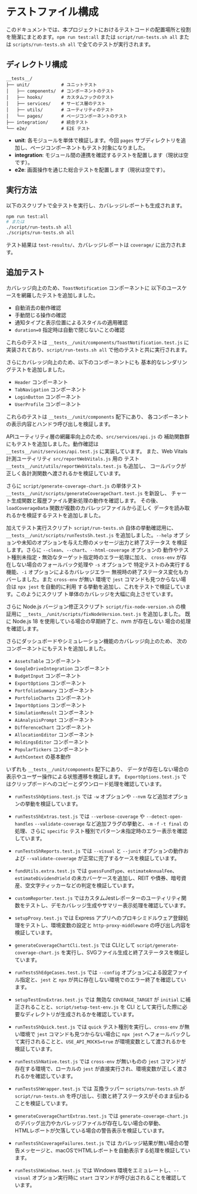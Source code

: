 # テストファイル構成

このドキュメントでは、本プロジェクトにおけるテストコードの配置場所と役割を簡潔にまとめます。`npm run test:all` または `script/run-tests.sh all` または `scripts/run-tests.sh all` で全てのテストが実行されます。

## ディレクトリ構成

```
__tests__/
├── unit/            # ユニットテスト
│   ├── components/  # コンポーネントのテスト
│   ├── hooks/       # カスタムフックのテスト
│   ├── services/    # サービス層のテスト
│   ├── utils/       # ユーティリティのテスト
│   └── pages/       # ページコンポーネントのテスト
├── integration/     # 統合テスト
└── e2e/             # E2E テスト
```

- **unit**: 各モジュールを単体で検証します。今回 `pages` サブディレクトリを追加し、ページコンポーネントもテスト対象になりました。
- **integration**: モジュール間の連携を確認するテストを配置します（現状は空です）。
- **e2e**: 画面操作を通じた総合テストを配置します（現状は空です）。

## 実行方法

以下のスクリプトで全テストを実行し、カバレッジレポートも生成されます。

```bash
npm run test:all
# または
./script/run-tests.sh all
./scripts/run-tests.sh all
```

テスト結果は `test-results/`、カバレッジレポートは `coverage/` に出力されます。

## 追加テスト

カバレッジ向上のため、`ToastNotification` コンポーネントに
以下のユースケースを網羅したテストを追加しました。

- 自動消去の動作確認
- 手動閉じる操作の確認
- 通知タイプと表示位置によるスタイルの適用確認
- `duration=0` 指定時は自動で閉じないことの確認

これらのテストは `__tests__/unit/components/ToastNotification.test.js`
に実装されており、`script/run-tests.sh all` で他のテストと共に実行されます。

さらにカバレッジ向上のため、以下のコンポーネントにも
基本的なレンダリングテストを追加しました。

- `Header` コンポーネント
- `TabNavigation` コンポーネント
- `LoginButton` コンポーネント
- `UserProfile` コンポーネント

これらのテストは `__tests__/unit/components` 配下にあり、
各コンポーネントの表示内容とハンドラ呼び出しを検証します。

APIユーティリティ層の網羅率向上のため、`src/services/api.js` の
補助関数群にもテストを追加しました。動作確認は
`__tests__/unit/services/api.test.js` に実装しています。
また、Web Vitals 計測ユーティリティ `src/reportWebVitals.js` 用の
テスト `__tests__/unit/utils/reportWebVitals.test.js` も追加し、
コールバックが正しく各計測関数へ渡されるかを検証しています。

さらに `script/generate-coverage-chart.js` の単体テスト
`__tests__/unit/scripts/generateCoverageChart.test.js` を新設し、
チャート生成関数と履歴ファイル更新処理の動作を確認します。
その後、`loadCoverageData` 関数が複数のカバレッジファイルから正しく
データを読み取れるかを検証するテストを追加しました。

加えてテスト実行スクリプト `script/run-tests.sh` 自体の挙動確認用に、
`__tests__/unit/scripts/runTestsSh.test.js` を追加しました。`--help` オプ
ションや未知のオプションを与えた際のメッセージ出力と終了ステータス
を検証します。さらに `--clean`、`--chart`、`--html-coverage` オプションの
動作やテスト種別未指定・無効なターゲット指定時のエラー処理に加え、
`cross-env` が存在しない場合のフォールバック処理や `-s` オプションで
特定テストのみ実行する機能、`-i` オプションによるカバレッジエラー
無視時の終了ステータス変化もカバーしました。また `cross-env` が無い
環境で `jest` コマンドも見つからない場合は `npx jest` を自動的に利用
する挙動を追加し、これをテストで検証しています。このようにスクリプ
ト単体のカバレッジを大幅に向上させています。

さらに Node.js バージョン修正スクリプト `script/fix-node-version.sh`
の検証用に `__tests__/unit/scripts/fixNodeVersion.test.js` を追加しました。
既に Node.js 18 を使用している場合の早期終了と、nvm が存在しない
場合の処理を確認します。

さらにダッシュボードやシミュレーション機能のカバレッジ向上のため、
次のコンポーネントにもテストを追加しました。

- `AssetsTable` コンポーネント
- `GoogleDriveIntegration` コンポーネント
- `BudgetInput` コンポーネント
- `ExportOptions` コンポーネント
- `PortfolioSummary` コンポーネント
- `PortfolioCharts` コンポーネント
- `ImportOptions` コンポーネント
- `SimulationResult` コンポーネント
- `AiAnalysisPrompt` コンポーネント
- `DifferenceChart` コンポーネント
- `AllocationEditor` コンポーネント
- `HoldingsEditor` コンポーネント
- `PopularTickers` コンポーネント
- `AuthContext` の基本動作

いずれも `__tests__/unit/components` 配下にあり、
データが存在しない場合の表示やユーザー操作による状態遷移を検証します。
`ExportOptions.test.js` ではクリップボードへのコピーとダウンロード処理を確認しています。

- `runTestsShOptions.test.js` では `-w` オプションや `--nvm` など追加オプションの挙動を検証しています。
- `runTestsShExtras.test.js` では `--verbose-coverage` や `--detect-open-handles` `--validate-coverage` など追加フラグの挙動と、`-m` `-f` `-t final` の処理、さらに `specific` テスト種別でパターン未指定時のエラー表示を確認しています。
- `runTestsShReports.test.js` では `--visual` と `--junit` オプションの動作および `--validate-coverage` が正常に完了するケースを検証しています。
- `fundUtils.extra.test.js` では `guessFundType`、`estimateAnnualFee`、`estimateDividendYield` の未カバーケースを追加し、REIT や債券、暗号資産、空文字ティッカーなどの判定を検証しています。
- `customReporter.test.js` ではカスタムJestレポーターのユーティリティ関数をテストし、デモカバレッジ生成やサマリー表示処理を確認しています。
- `setupProxy.test.js` では Express アプリへのプロキシミドルウェア登録処理をテストし、環境変数の設定と `http-proxy-middleware` の呼び出し内容を検証しています。
- `generateCoverageChartCli.test.js` では CLIとして `script/generate-coverage-chart.js` を実行し、SVGファイル生成と終了ステータスを検証しています。
- `runTestsShEdgeCases.test.js` では `--config` オプションによる設定ファイル指定と、`jest` と `npx` が共に存在しない環境でのエラー終了を確認しています。
- `setupTestEnvExtras.test.js` では 無効な `COVERAGE_TARGET` が `initial` に補正されることと、`script/setup-test-env.js` を CLI として実行した際に必要なディレクトリが生成されるかを確認しています。
- `runTestsShQuick.test.js` では `quick` テスト種別を実行し、`cross-env` が無い環境で `jest` コマンドも見つからない場合に `npx jest` へフォールバックして実行されることと、`USE_API_MOCKS=true` が環境変数として渡されるかを検証しています。
- `runTestsShNative.test.js` では `cross-env` が無いものの `jest` コマンドが存在する環境で、ローカルの `jest` が直接実行され、環境変数が正しく渡されるかを確認しています。
- `runTestsShWrapper.test.js` では 互換ラッパー `scripts/run-tests.sh` が `script/run-tests.sh` を呼び出し、引数と終了ステータスがそのまま伝わることを検証しています。

- `generateCoverageChartExtras.test.js` では `generate-coverage-chart.js` のデバッグ出力やカバレッジファイルが存在しない場合の挙動、\
  HTMLレポートが欠落している場合の警告表示を検証しています。
- `runTestsShCoverageFailures.test.js` では カバレッジ結果が無い場合の警告メッセージと、macOSでHTMLレポートを自動表示する処理を検証しています。
- `runTestsShWindows.test.js` では Windows 環境をエミュレートし、`--visual` オプション実行時に `start` コマンドが呼び出されることを確認しています。
